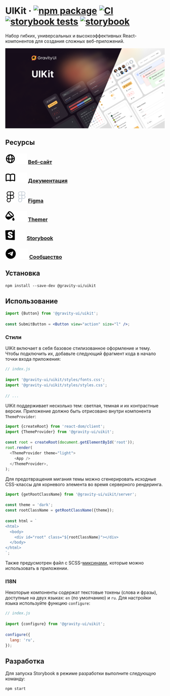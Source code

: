 # UIKit &middot; [![npm package](https://img.shields.io/npm/v/@gravity-ui/uikit?logo=npm)](https://www.npmjs.com/package/@gravity-ui/uikit) [![CI](https://img.shields.io/github/actions/workflow/status/gravity-ui/uikit/.github/workflows/ci.yml?branch=main&label=CI&logo=github)](https://github.com/gravity-ui/uikit/actions/workflows/ci.yml?query=branch:main) [![storybook tests](https://img.shields.io/github/actions/workflow/status/gravity-ui/uikit/.github/workflows/test-storybook.yml?label=Storybook_Tests&logo=github)](https://github.com/gravity-ui/uikit/actions/workflows/test-storybook.yml) [![storybook](https://img.shields.io/badge/Storybook-deployed-ff4685?logo=storybook)](https://preview.gravity-ui.com/uikit/)

Набор гибких, универсальных и высокоэффективных React-компонентов для создания сложных веб-приложений.

<!--GITHUB_BLOCK-->

![Cover image](https://raw.githubusercontent.com/gravity-ui/uikit/main/docs/assets/uikit_cover.png)

## Ресурсы

### ![Globe Logo Light](https://raw.githubusercontent.com/gravity-ui/uikit/main/docs/assets/globe_light.svg#gh-light-mode-only) ![Globe Logo Dark](https://raw.githubusercontent.com/gravity-ui/uikit/main/docs/assets/globe_dark.svg#gh-dark-mode-only) [Веб-сайт](https://gravity-ui.com)

### ![Documentation Logo Light](https://raw.githubusercontent.com/gravity-ui/uikit/main/docs/assets/book-open_light.svg#gh-light-mode-only) ![Documentation Logo Dark](https://raw.githubusercontent.com/gravity-ui/uikit/main/docs/assets/book-open_dark.svg#gh-dark-mode-only) [Документация](https://gravity-ui.com/components/uikit/alert)

### ![Figma Logo Light](https://raw.githubusercontent.com/gravity-ui/uikit/main/docs/assets/figma_light.svg#gh-light-mode-only) ![Figma Logo Dark](https://raw.githubusercontent.com/gravity-ui/uikit/main/docs/assets/figma_dark.svg#gh-dark-mode-only) [Figma](<https://www.figma.com/community/file/1271150067798118027/Gravity-UI-Design-System-(Beta)>)

### ![Themer Logo Light](https://raw.githubusercontent.com/gravity-ui/uikit/main/docs/assets/bucket-paint_light.svg#gh-light-mode-only) ![Themer Logo Dark](https://raw.githubusercontent.com/gravity-ui/uikit/main/docs/assets/bucket-paint_dark.svg#gh-dark-mode-only) [Themer](https://gravity-ui.com/themer)

### ![Storybook Logo Light](https://raw.githubusercontent.com/gravity-ui/uikit/main/docs/assets/storybook_light.svg#gh-light-mode-only) ![Storybook Logo Dark](https://raw.githubusercontent.com/gravity-ui/uikit/main/docs/assets/storybook_dark.svg#gh-dark-mode-only) [Storybook](https://preview.gravity-ui.com/uikit/)

### ![Community Logo Light](https://raw.githubusercontent.com/gravity-ui/uikit/main/docs/assets/telegram_light.svg#gh-light-mode-only) ![Community Logo Dark](https://raw.githubusercontent.com/gravity-ui/uikit/main/docs/assets/telegram_dark.svg#gh-dark-mode-only) [Сообщество](https://t.me/gravity_ui)

<!--/GITHUB_BLOCK-->

## Установка

```shell
npm install --save-dev @gravity-ui/uikit
```

## Использование

```jsx
import {Button} from '@gravity-ui/uikit';

const SubmitButton = <Button view="action" size="l" />;
```

### Стили

UIKit включает в себя базовое стилизованное оформление и тему. Чтобы подключить их, добавьте следующий фрагмент кода в начало точки входа приложения:

```js
// index.js

import '@gravity-ui/uikit/styles/fonts.css';
import '@gravity-ui/uikit/styles/styles.css';

// ...
```

UIKit поддерживает несколько тем: светлая, темная и их контрастные версии. Приложение должно быть отрисовано внутри компонента `ThemeProvider`:

```js
import {createRoot} from 'react-dom/client';
import {ThemeProvider} from '@gravity-ui/uikit';

const root = createRoot(document.getElementById('root'));
root.render(
  <ThemeProvider theme="light">
    <App />
  </ThemeProvider>,
);
```

Для предотвращения мигания темы можно сгенерировать исходные CSS-классы для корневого элемента во время серверного рендеринга.

```js
import {getRootClassName} from '@gravity-ui/uikit/server';

const theme = 'dark';
const rootClassName = getRootClassName({theme});

const html = `
<html>
  <body>
    <div id="root" class="${rootClassName}"></div>
  </body>
</html>
`;
```

Также предусмотрен файл с SCSS-[миксинами](styles/mixins.scss), которые можно использовать в приложении.

### I18N

Некоторые компоненты содержат текстовые токены (слова и фразы), доступные на двух языках: `en` (по умолчанию) и `ru`.
Для настройки языка используйте функцию `configure`:

```js
// index.js

import {configure} from '@gravity-ui/uikit';

configure({
  lang: 'ru',
});
```

## Разработка

Для запуска Storybook в режиме разработки выполните следующую команду:

```shell
npm start
```
